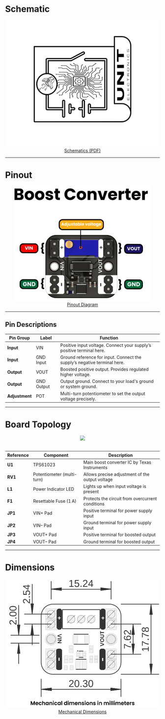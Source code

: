 # **Schematic**

<div align="center">
    <a href="resources/unit_sch_v_0_1_0_ue0087_tps61023_boost.pdf">
        <img src="resources/Schematics_icon.jpg?raw=false" width="500px"><br/> 
        Schematics (PDF)
    </a>
</div>

---

# **Pinout**

<div align="center">
    <a href="#">
        <img src="resources/unit_pinout_ue0087_tps61023_boost_v_1_0_0_en.png" width="450px"><br/> 
        Pinout Diagram
    </a>
</div>

---

## **Pin Descriptions**

<div align="center">

| **Pin Group**  | **Label**     | **Function**                                                               |
|----------------|---------------|----------------------------------------------------------------------------|
| **Input**      | VIN           | Positive input voltage. Connect your supply’s positive terminal here.     |
| **Input**      | GND Input     | Ground reference for input. Connect the supply’s negative terminal here.  |
| **Output**     | VOUT          | Boosted positive output. Provides regulated higher voltage.               |
| **Output**     | GND Output    | Output ground. Connect to your load's ground or system ground.            |
| **Adjustment** | POT           | Multi-turn potentiometer to set the output voltage precisely.             |

</div>

---

# **Board Topology**

<div align="center">
    <img src="resources/unit_topology_v_0_1_0_ue0087_tps61023_boost?raw=false" width="800px"><br/><br/>

| **Reference** | **Component**                 | **Description**                                     |
|---------------|-------------------------------|-----------------------------------------------------|
| **U1**        | TPS61023                      | Main boost converter IC by Texas Instruments        |
| **RV1**       | Potentiometer (multi-turn)    | Allows precise adjustment of the output voltage     |
| **L1**        | Power Indicator LED           | Lights up when input voltage is present             |
| **F1**        | Resettable Fuse (1 A)         | Protects the circuit from overcurrent conditions    |
| **JP1**       | VIN+ Pad                      | Positive terminal for power supply input            |
| **JP2**       | VIN– Pad                      | Ground terminal for power supply input              |
| **JP3**       | VOUT+ Pad                     | Positive terminal for boosted output                |
| **JP4**       | VOUT– Pad                     | Ground terminal for boosted output                  |

</div>

---

# **Dimensions**

<div align="center">
    <a href="#">
        <img src="hardware/resources/unit_dimension_v_0_1_0_ue0087_tps61023_boost.png" width="500px"><br/>
        Mechanical Dimensions
    </a>
</div>
